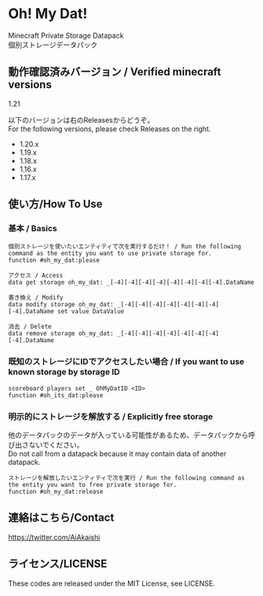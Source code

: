 # Oh! My Dat!

Minecraft Private Storage Datapack  
個別ストレージデータパック

## 動作確認済みバージョン / Verified minecraft versions

1.21

以下のバージョンは右のReleasesからどうぞ。  
For the following versions, please check Releases on the right.

- 1.20.x
- 1.19.x
- 1.18.x
- 1.16.x
- 1.17.x

## 使い方/How To Use

### 基本 / Basics

```mcfunction
個別ストレージを使いたいエンティティで次を実行するだけ！ / Run the following command as the entity you want to use private storage for.
function #oh_my_dat:please

アクセス / Access
data get storage oh_my_dat: _[-4][-4][-4][-4][-4][-4][-4][-4].DataName

書き換え / Modify
data modify storage oh_my_dat: _[-4][-4][-4][-4][-4][-4][-4][-4].DataName set value DataValue

消去 / Delete
data remove storage oh_my_dat: _[-4][-4][-4][-4][-4][-4][-4][-4].DataName
```

### 既知のストレージにIDでアクセスしたい場合 / If you want to use known storage by storage ID

```mcfunction
scoreboard players set _ OhMyDatID <ID>
function #oh_its_dat:please
```

### 明示的にストレージを解放する / Explicitly free storage

他のデータパックのデータが入っている可能性があるため、データパックから呼び出さないでください。  
Do not call from a datapack because it may contain data of another datapack.  

```mcfunction
ストレージを解放したいエンティティで次を実行 / Run the following command as the entity you want to free private storage for.
function #oh_my_dat:release
```

## 連絡はこちら/Contact

<https://twitter.com/AiAkaishi>

## ライセンス/LICENSE

These codes are released under the MIT License, see LICENSE.
